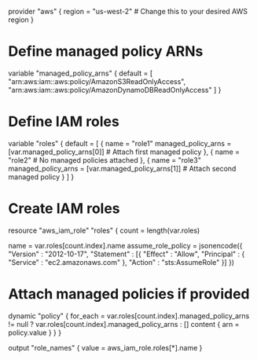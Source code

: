 provider "aws" {
  region = "us-west-2"  # Change this to your desired AWS region
}

# Define managed policy ARNs
variable "managed_policy_arns" {
  default = [
    "arn:aws:iam::aws:policy/AmazonS3ReadOnlyAccess",
    "arn:aws:iam::aws:policy/AmazonDynamoDBReadOnlyAccess"
  ]
}

# Define IAM roles
variable "roles" {
  default = [
    {
      name                 = "role1"
      managed_policy_arns = [var.managed_policy_arns[0]]  # Attach first managed policy
    },
    {
      name = "role2"
      # No managed policies attached
    },
    {
      name                 = "role3"
      managed_policy_arns = [var.managed_policy_arns[1]]  # Attach second managed policy
    }
  ]
}

# Create IAM roles
resource "aws_iam_role" "roles" {
  count = length(var.roles)

  name               = var.roles[count.index].name
  assume_role_policy = jsonencode({
    "Version"   : "2012-10-17",
    "Statement" : [{
      "Effect"    : "Allow",
      "Principal" : {
        "Service" : "ec2.amazonaws.com"
      },
      "Action"    : "sts:AssumeRole"
    }]
  })

  # Attach managed policies if provided
  dynamic "policy" {
    for_each = var.roles[count.index].managed_policy_arns != null ? var.roles[count.index].managed_policy_arns : []
    content {
      arn = policy.value
    }
  }
}

output "role_names" {
  value = aws_iam_role.roles[*].name
}

